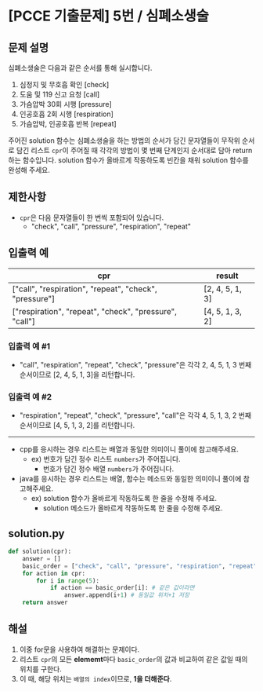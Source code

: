 # [PCCE 기출문제] 5번 / 심폐소생술
## 문제 설명
심폐소생술은 다음과 같은 순서를 통해 실시합니다.

1. 심정지 및 무호흡 확인 [check]
2. 도움 및 119 신고 요청 [call]
3. 가슴압박 30회 시행 [pressure]
4. 인공호흡 2회 시행 [respiration]
5. 가슴압박, 인공호흡 반복 [repeat]

주어진 solution 함수는 심폐소생술을 하는 방법의 순서가 담긴 문자열들이 무작위 순서로 담긴 리스트 `cpr`이 주어질 때 각각의 방법이 몇 번째 단계인지 순서대로 담아 return하는 함수입니다. solution 함수가 올바르게 작동하도록 빈칸을 채워 solution 함수를 완성해 주세요.

## 제한사항
- `cpr`은 다음 문자열들이 한 번씩 포함되어 있습니다.
    - "check", "call", "pressure", "respiration", "repeat"

## 입출력 예
| cpr	| result|
|-------|-------|
|["call", "respiration", "repeat", "check", "pressure"]	|[2, 4, 5, 1, 3]|
["respiration", "repeat", "check", "pressure", "call"]|[4, 5, 1, 3, 2]|

### 입출력 예 #1
- "call", "respiration", "repeat", "check", "pressure"은 각각 2, 4, 5, 1, 3 번째 순서이므로 [2, 4, 5, 1, 3]을 리턴합니다.
### 입출력 예 #2
- "respiration", "repeat", "check", "pressure", "call"은 각각 4, 5, 1, 3, 2 번째 순서이므로 [4, 5, 1, 3, 2]를 리턴합니다.
---
- cpp를 응시하는 경우 리스트는 배열과 동일한 의미이니 풀이에 참고해주세요.
    - ex) 번호가 담긴 정수 리스트 `numbers`가 주어집니다. 
      - 번호가 담긴 정수 배열 `numbers`가 주어집니다.
- java를 응시하는 경우 리스트는 배열, 함수는 메소드와 동일한 의미이니 풀이에 참고해주세요.
    - ex) solution 함수가 올바르게 작동하도록 한 줄을 수정해 주세요. 
      - solution 메소드가 올바르게 작동하도록 한 줄을 수정해 주세요.
  
## solution.py
```python
def solution(cpr):
    answer = []
    basic_order = ["check", "call", "pressure", "respiration", "repeat"]
    for action in cpr: 
        for i in range(5):
            if action == basic_order[i]: # 같은 값이라면
                answer.append(i+1) # 동일값 위치+1 저장
    return answer
```

## 해설
1. 이중 for문을 사용하여 해결하는 문제이다.
2. 리스트 `cpr`의 모든 **elememt**마다 `basic_order`의 값과 비교하여 같은 값일 때의 위치를 구한다.
3. 이 때, 해당 위치는 `배열의 index`이므로, **1을 더해준다**.
